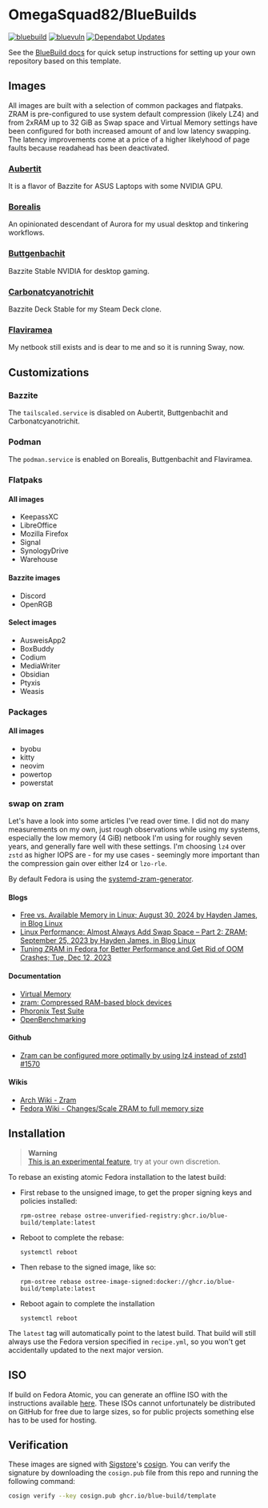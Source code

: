 # OmegaSquad82/BlueBuilds &nbsp;

[![bluebuild](https://github.com/OmegaSquad82/bluebuilds/actions/workflows/build.yml/badge.svg)](https://github.com/OmegaSquad82/bluebuilds/actions/workflows/build.yml)
[![bluevuln](https://github.com/OmegaSquad82/bluebuilds/actions/workflows/trivy.yml/badge.svg)](https://github.com/OmegaSquad82/bluebuilds/actions/workflows/trivy.yml)
[![Dependabot Updates](https://github.com/OmegaSquad82/bluebuilds/actions/workflows/dependabot/dependabot-updates/badge.svg)](https://github.com/OmegaSquad82/bluebuilds/actions/workflows/dependabot/dependabot-updates)

See the [BlueBuild docs](https://blue-build.org/how-to/setup/) for quick setup instructions for setting up your own repository based on this template.

## Images

All images are built with a selection of common packages and flatpaks. ZRAM is pre-configured to use system default compression (likely LZ4) and from 2xRAM up to 32 GiB as Swap space and Virtual Memory settings have been configured for both increased amount of and low latency swapping. The latency improvements come at a price of a higher likelyhood of page faults because readahead has been deactivated.

### [Aubertit](https://www.mineralienatlas.de/lexikon/index.php/MineralData?lang=en&language=english&mineral=Aubertit)

It is a flavor of Bazzite for ASUS Laptops with some NVIDIA GPU.

### [Borealis](https://en.wikipedia.org/wiki/Aurora_Borealis)

An opinionated descendant of Aurora for my usual desktop and tinkering workflows.

### [Buttgenbachit](https://www.mineralienatlas.de/lexikon/index.php/MineralData?lang=en&language=english&mineral=Buttgenbachit)

Bazzite Stable NVIDIA for desktop gaming.

### [Carbonatcyanotrichit](https://www.mineralienatlas.de/lexikon/index.php/MineralData?lang=en&language=english&mineral=Carbonatcyanotrichit)

Bazzite Deck Stable for my Steam Deck clone.

### [Flaviramea](https://www.ecosia.org/search?tt=mzl&q=Cornus%20sericea%20Flaviramea)

My netbook still exists and is dear to me and so it is running Sway, now.

## Customizations

### Bazzite

The `tailscaled.service` is disabled on Aubertit, Buttgenbachit and Carbonatcyanotrichit.

### Podman

The `podman.service` is enabled on Borealis, Buttgenbachit and Flaviramea.

### Flatpaks

#### All images

- KeepassXC
- LibreOffice
- Mozilla Firefox
- Signal
- SynologyDrive
- Warehouse

#### Bazzite images

- Discord
- OpenRGB

#### Select images

- AusweisApp2
- BoxBuddy
- Codium
- MediaWriter
- Obsidian
- Ptyxis
- Weasis

### Packages

#### All images

- byobu
- kitty
- neovim
- powertop
- powerstat

### swap on zram

Let's have a look into some articles I've read over time. I did not do many measurements on my own, just rough observations while using my systems, especially the low memory (4 GiB) netbook I'm using for roughly seven years, and generally fare well with these settings. I'm choosing `lz4` over `zstd` as higher IOPS are - for my use cases - seemingly more important than the compression gain over either lz4 or `lzo-rle`.

By default Fedora is using the [systemd-zram-generator](https://github.com/systemd/zram-generator).

#### Blogs

- [Free vs. Available Memory in Linux; August 30, 2024 by Hayden James, in Blog Linux](https://linuxblog.io/free-vs-available-memory-in-linux/)
- [Linux Performance: Almost Always Add Swap Space – Part 2: ZRAM; September 25, 2023 by Hayden James, in Blog Linux](https://haydenjames.io/linux-performance-almost-always-add-swap-part2-zram/)
- [Tuning ZRAM in Fedora for Better Performance and Get Rid of OOM Crashes; Tue, Dec 12, 2023](https://blog.guillaumea.fr/post/tuning_zram_fedora_for_better_performance/)

#### Documentation

- [Virtual Memory](https://www.kernel.org/doc/html/latest/admin-guide/sysctl/vm.html)
- [zram: Compressed RAM-based block devices](https://docs.kernel.org/admin-guide/blockdev/zram.html)
- [Phoronix Test Suite](https://github.com/phoronix-test-suite/phoronix-test-suite/blob/master/documentation/phoronix-test-suite.md)
- [OpenBenchmarking](https://openbenchmarking.org/features)

#### Github

- [Zram can be configured more optimally by using lz4 instead of zstd1 #1570](https://github.com/ublue-os/bazzite/issues/1570)

#### Wikis

- [Arch Wiki - Zram](https://wiki.archlinux.org/title/Zram)
- [Fedora Wiki - Changes/Scale ZRAM to full memory size](https://fedoraproject.org/wiki/Changes/Scale_ZRAM_to_full_memory_size)

## Installation

> **Warning**  
> [This is an experimental feature](https://www.fedoraproject.org/wiki/Changes/OstreeNativeContainerStable), try at your own discretion.

To rebase an existing atomic Fedora installation to the latest build:

- First rebase to the unsigned image, to get the proper signing keys and policies installed:
  ```
  rpm-ostree rebase ostree-unverified-registry:ghcr.io/blue-build/template:latest
  ```
- Reboot to complete the rebase:
  ```
  systemctl reboot
  ```
- Then rebase to the signed image, like so:
  ```
  rpm-ostree rebase ostree-image-signed:docker://ghcr.io/blue-build/template:latest
  ```
- Reboot again to complete the installation
  ```
  systemctl reboot
  ```

The `latest` tag will automatically point to the latest build. That build will still always use the Fedora version specified in `recipe.yml`, so you won't get accidentally updated to the next major version.

## ISO

If build on Fedora Atomic, you can generate an offline ISO with the instructions available [here](https://blue-build.org/learn/universal-blue/#fresh-install-from-an-iso). These ISOs cannot unfortunately be distributed on GitHub for free due to large sizes, so for public projects something else has to be used for hosting.

## Verification

These images are signed with [Sigstore](https://www.sigstore.dev/)'s [cosign](https://github.com/sigstore/cosign). You can verify the signature by downloading the `cosign.pub` file from this repo and running the following command:

```bash
cosign verify --key cosign.pub ghcr.io/blue-build/template
```
